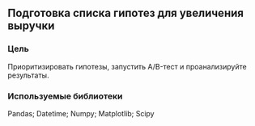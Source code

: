 ## Подготовка списка гипотез для увеличения выручки
### Цель
Приоритизировать гипотезы, запустить A/B-тест и проанализируйте результаты.
### Используемые библиотеки
Pandas; Datetime; Numpy; Matplotlib; Scipy
